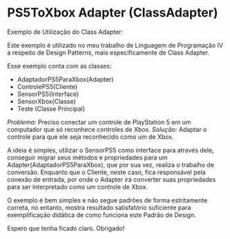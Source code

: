 # PS5ToXbox Adapter (ClassAdapter)

Exemplo de Utilização do Class Adapter:

Este exemplo é utilizado no meu trabalho de Linguagem de Programação IV a respeito de Design Patterns, mais especificamente de Class Adapter.

Esse exemplo conta com as classes:

- AdaptadorPS5ParaXbox(Adapter)
- ControlePS5(Cliente)
- SensorPS5(Interface)
- SensorXbox(Classe)
- Teste (Classe Principal)

*Problema:* Preciso conectar um controle de PlayStation 5 em um computador que só reconhece controles de Xbox.
*Solução:* Adaptar o controle para que ele seja reconhecido como um de Xbox.

A ideia é simples, utilizar o SensorPS5 como interface para através dele, conseguir migrar seus métodos e propriedades para um Adapter(AdaptadorPS5ParaXbox), que por sua vez, realiza o trabalho de conversão. Enquanto que o Cliente, neste caso, fica responsável pela conexão de entrada, por onde o Adapter irá converter suas propriedades para ser interpretado como um controle de Xbox.

O exemplo é bem simples e não segue padrões de forma estritamente correta, no entanto, mostra resultado satisfatório suficiente para exemplificação didática de como funciona este Padrão de Design.

Espero que tenha ficado claro. Obrigado!
